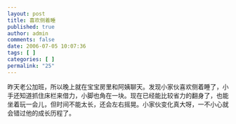 ```yaml
---
layout: post
title: 喜欢侧着睡
published: true
author: admin
comments: false
date: 2006-07-05 10:07:36
tags: [ ]
categories: [ ]
permalink: "25"
---
```

昨天老公加班，所以晚上就在宝宝房里和阿姨聊天。发现小家伙喜欢侧着睡了，小手还知道抓住床栏来借力，小脚也角在一块。现在已经能比较省力的翻身了，也能坐着玩一会儿，但时间不能太长，还会左右摇晃。小家伙变化真大呀，一不小心就会错过他的成长历程了。